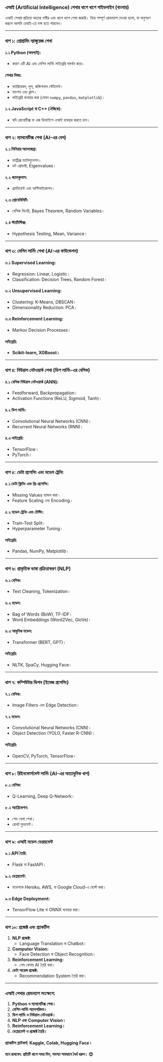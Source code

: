 ### **এআই (Artificial Intelligence) শেখার ধাপে ধাপে গাইডলাইন (বাংলায়)**  

এআই শেখার প্রক্রিয়া অত্যন্ত গভীর এবং ধাপে ধাপে শেখা জরুরি। নিচে সম্পূর্ণ রোডম্যাপ দেওয়া হলো, যা অনুসরণ করলে আপনি এআই-তে দক্ষ হতে পারবেন।  

---

### **ধাপ ১: প্রোগ্রামিং ল্যাঙ্গুয়েজ শেখা**  

#### **১.১ Python (অবশ্যই):**  

- কারণ এটি AI এবং মেশিন লার্নিং লাইব্রেরি সমর্থন করে।  

#### **শেখার বিষয়:**  

- ভ্যারিয়েবল, লুপ, কন্ডিশনাল স্টেটমেন্ট।  
- ফাংশন এবং ক্লাস।  
- লাইব্রেরি ব্যবহার করা (যেমন `numpy`, `pandas`, `matplotlib`)।  

#### **১.২ JavaScript বা C++ (ঐচ্ছিক):**  

- যদি রোবোটিক্স বা এজ ডিভাইসে এআই ব্যবহার করতে চান।  

---

### **ধাপ ২: ম্যাথমেটিক্স শেখা (AI-এর বেস)**  

#### **২.১ লিনিয়ার অ্যালজেব্রা:**  

- ম্যাট্রিক্স ম্যানিপুলেশন।  
- ডট প্রোডাক্ট, Eigenvalues।  

#### **২.২ ক্যালকুলাস:**  

- গ্র্যাডিয়েন্ট এবং অপ্টিমাইজেশন।  

#### **২.৩ প্রোবেবিলিটি:**  

- বেসিক থিওরি, Bayes Theorem, Random Variables।  

#### **২.৪ স্ট্যাটিস্টিক্স:**  

- Hypothesis Testing, Mean, Variance।  

---

### **ধাপ ৩: মেশিন লার্নিং শেখা (AI-এর ফাউন্ডেশন)**  

#### **৩.১ Supervised Learning:**  

- Regression: Linear, Logistic।  
- Classification: Decision Trees, Random Forest।  

#### **৩.২ Unsupervised Learning:**  

- Clustering: K-Means, DBSCAN।  
- Dimensionality Reduction: PCA।  

#### **৩.৩ Reinforcement Learning:**  

- Markov Decision Processes।  

#### **লাইব্রেরি:**  

- **Scikit-learn, XGBoost।**  

---

### **ধাপ ৪: নিউরাল নেটওয়ার্ক শেখা (ডিপ লার্নিং-এর বেসিক)**  

#### **৪.১ বেসিক নিউরাল নেটওয়ার্ক (ANN):**  

- Feedforward, Backpropagation।  
- Activation Functions (ReLU, Sigmoid, Tanh)।  

#### **৪.২ ডিপ লার্নিং:**  

- Convolutional Neural Networks (CNN)।  
- Recurrent Neural Networks (RNN)।  

#### **৪.৩ লাইব্রেরি:**  

- TensorFlow।  
- PyTorch।  

---

### **ধাপ ৫: ডেটা প্রসেসিং এবং মডেল ট্রেনিং**  

#### **৫.১ ডেটা ক্লিনিং এবং প্রি-প্রসেসিং:**  

- Missing Values হ্যান্ডল করা।  
- Feature Scaling এবং Encoding।  

#### **৫.২ মডেল ট্রেনিং এবং টেস্টিং:**  

- Train-Test Split।  
- Hyperparameter Tuning।  

#### **লাইব্রেরি:**  

- Pandas, NumPy, Matplotlib।  

---

### **ধাপ ৬: প্রাকৃতিক ভাষা প্রক্রিয়াকরণ (NLP)**  

#### **৬.১ বেসিক:**  

- Text Cleaning, Tokenization।  

#### **৬.২ মডেল:**  

- Bag of Words (BoW), TF-IDF।  
- Word Embeddings (Word2Vec, GloVe)।  

#### **৬.৩ আধুনিক মডেল:**  

- Transformer (BERT, GPT)।  

#### **লাইব্রেরি:**  

- NLTK, SpaCy, Hugging Face।  

---

### **ধাপ ৭: কম্পিউটার ভিশন (ইমেজ প্রসেসিং)**  

#### **৭.১ বেসিক:**  

- Image Filters এবং Edge Detection।  

#### **৭.২ মডেল:**  

- Convolutional Neural Networks (CNN)।  
- Object Detection (YOLO, Faster R-CNN)।  

#### **লাইব্রেরি:**  

- OpenCV, PyTorch, TensorFlow।  

---

### **ধাপ ৮: রিইনফোর্সমেন্ট লার্নিং (AI-এর অত্যাধুনিক ধাপ)**  

#### **৮.১ বেসিক:**  

- Q-Learning, Deep Q-Network।  

#### **৮.২ অ্যাপ্লিকেশন:**  

- গেম খেলা শেখা।  
- রোবট মুভমেন্ট।  

---

### **ধাপ ৯: এআই মডেল ডেপ্লয়মেন্ট**  

#### **৯.১ API তৈরি:**  

- Flask বা FastAPI।  

#### **৯.২ ডেপ্লয়মেন্ট:**  

- মডেলকে Heroku, AWS, বা Google Cloud-এ হোস্ট করা।  

#### **৯.৩ Edge Deployment:**  

- TensorFlow Lite বা ONNX ব্যবহার করা।  

---

### **ধাপ ১০: প্রজেক্ট এবং প্র্যাকটিস**  

1. **NLP প্রজেক্ট:**  
   - Language Translation বা Chatbot।  
2. **Computer Vision:**  
   - Face Detection বা Object Recognition।  
3. **Reinforcement Learning:**  
   - গেম খেলায় AI তৈরি করা।  
4. **ডেটা সায়েন্স প্রজেক্ট:**  
   - Recommendation System তৈরি করা।  

---

### **এআই শেখার রোডম্যাপ সংক্ষেপে:**  

1. **Python ও ম্যাথমেটিক্স শেখা।**  
2. **মেশিন লার্নিং অ্যালগরিদম।**  
3. **ডিপ লার্নিং ও নিউরাল নেটওয়ার্ক।**  
4. **NLP এবং Computer Vision।**  
5. **Reinforcement Learning।**  
6. **ডেপ্লয়মেন্ট ও প্রজেক্ট তৈরি।**  

#### **প্র্যাকটিস প্ল্যাটফর্ম:** Kaggle, Colab, Hugging Face।  

#### **মনে রাখবেন:** প্রতিটি ধাপে সময় দিন, সমস্যা সমাধানে ধৈর্য ধরুন। 😊

